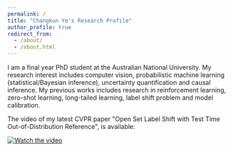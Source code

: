 ```yaml
---
permalink: /
title: "Changkun Ye's Research Profile"
author_profile: true
redirect_from: 
  - /about/
  - /about.html
---
```


I am a final year PhD student at the Australian National University. My research interest includes computer vision, probabilistic machine learning (statistical/Bayesian inference), uncertainty quantification and causal inference. My previous works includes research in reinforcement learning, zero-shot learning, long-tailed learning, label shift problem and model calibration.



The video of my latest CVPR paper "Open Set Label Shift with Test Time Out-of-Distribution Reference", is available:

[![Watch the video](https://img.youtube.com/vi/spmaOwAhVVk/maxresdefault.jpg)](https://youtu.be/spmaOwAhVVk)